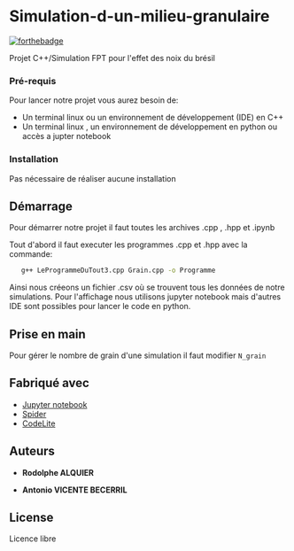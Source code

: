 # Simulation-d-un-milieu-granulaire


[![forthebadge](http://forthebadge.com/images/badges/built-with-love.svg)](http://forthebadge.com)

Projet C++/Simulation FPT pour l'effet des noix du brésil

### Pré-requis

Pour lancer notre projet vous aurez besoin de:

- Un terminal linux ou un environnement de développement (IDE) en C++
- Un terminal linux , un environnement de développement en python ou accès a jupter notebook

### Installation

Pas nécessaire de réaliser aucune installation


## Démarrage

Pour démarrer notre projet il faut toutes les archives .cpp , .hpp et .ipynb

Tout d'abord il faut executer les programmes .cpp et .hpp avec la commande:

```sh
   g++ LeProgrammeDuTout3.cpp Grain.cpp -o Programme
   ```
Ainsi nous créeons un fichier .csv où se trouvent tous les données de notre simulations. Pour l'affichage nous utilisons jupyter notebook mais d'autres IDE sont possibles pour lancer le code en python.

## Prise en main

Pour gérer le nombre de grain d'une simulation il faut modifier ```N_grain```

## Fabriqué avec

- [Jupyter notebook](https://jupyter.org/)
- [Spider](https://www.spyder-ide.org/)
- [CodeLite](https://codelite.org/)


## Auteurs

* **Rodolphe ALQUIER**

* **Antonio VICENTE BECERRIL** 



## License
Licence libre
